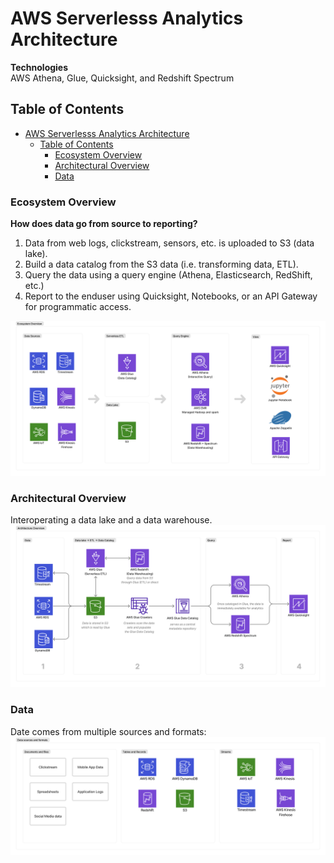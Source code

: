 # AWS Serverlesss Analytics Architecture

**Technologies**<br>
AWS Athena, Glue, Quicksight, and Redshift Spectrum

## Table of Contents
- [AWS Serverlesss Analytics Architecture](#aws-serverlesss-analytics-architecture)
  - [Table of Contents](#table-of-contents)
    - [Ecosystem Overview](#ecosystem-overview)
    - [Architectural Overview](#architectural-overview)
    - [Data](#data)

### Ecosystem Overview
**How does data go from source to reporting?**<br>
1. Data from web logs, clickstream, sensors, etc. is uploaded to S3 (data lake). 
2. Build a data catalog from the S3 data (i.e. transforming data, ETL).
3. Query the data using a query engine (Athena, Elasticsearch, RedShift, etc.)
4. Report to the enduser using Quicksight, Notebooks, or an API Gateway for programmatic access. 
  
![](resources/ecosystem-overview.png)

### Architectural Overview
Interoperating a data lake and a data warehouse. 
![](resources/architecture-overview.png)

### Data
Date comes from multiple sources and formats: 
![](resources/data-sources.png)


